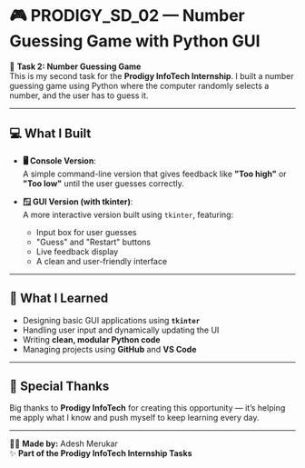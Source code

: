 # 🎮 PRODIGY_SD_02 — Number Guessing Game with Python GUI

🎯 **Task 2: Number Guessing Game**  
This is my second task for the **Prodigy InfoTech Internship**. I built a number guessing game using Python where the computer randomly selects a number, and the user has to guess it.

---

## 💻 What I Built

- **🖥 Console Version**:  
  A simple command-line version that gives feedback like **"Too high"** or **"Too low"** until the user guesses correctly.

- **🪟 GUI Version (with tkinter)**:  
  A more interactive version built using `tkinter`, featuring:
  - Input box for user guesses  
  - "Guess" and "Restart" buttons  
  - Live feedback display  
  - A clean and user-friendly interface

---

## 🧠 What I Learned

- Designing basic GUI applications using **`tkinter`**
- Handling user input and dynamically updating the UI
- Writing **clean, modular Python code**
- Managing projects using **GitHub** and **VS Code**

---

## 🙏 Special Thanks

Big thanks to **Prodigy InfoTech** for creating this opportunity — it’s helping me apply what I know and push myself to keep learning every day.

---

👨‍💻 **Made by:** Adesh Merukar  
 ✨ **Part of the Prodigy InfoTech Internship Tasks**
